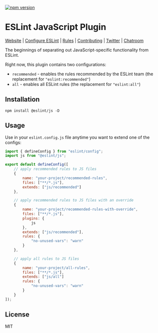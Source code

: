 [![npm version](https://img.shields.io/npm/v/@eslint/js.svg)](https://www.npmjs.com/package/@eslint/js)

# ESLint JavaScript Plugin

[Website](https://eslint.org) | [Configure ESLint](https://eslint.org/docs/latest/use/configure) | [Rules](https://eslint.org/docs/rules/) | [Contributing](https://eslint.org/docs/latest/contribute) | [Twitter](https://twitter.com/geteslint) | [Chatroom](https://eslint.org/chat)

The beginnings of separating out JavaScript-specific functionality from ESLint.

Right now, this plugin contains two configurations:

* `recommended` - enables the rules recommended by the ESLint team (the replacement for `"eslint:recommended"`)
* `all` - enables all ESLint rules (the replacement for `"eslint:all"`)

## Installation

```shell
npm install @eslint/js -D
```

## Usage

Use in your `eslint.config.js` file anytime you want to extend one of the configs:

```js
import { defineConfig } from "eslint/config";
import js from "@eslint/js";

export default defineConfig([
    // apply recommended rules to JS files
    {
        name: "your-project/recommended-rules",
        files: ["**/*.js"],
        extends: ["js/recommended"]
    },

    // apply recommended rules to JS files with an override
    {
        name: "your-project/recommended-rules-with-override",
        files: ["**/*.js"],
        plugins: {
            js
        },
        extends: ["js/recommended"],
        rules: {
            "no-unused-vars": "warn"
        }
    },

    // apply all rules to JS files
    {
        name: "your-project/all-rules",
        files: ["**/*.js"],
        extends: ["js/all"]
        rules: {
            "no-unused-vars": "warn"
        }
    }
]);
```

## License

MIT
